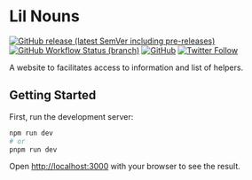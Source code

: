 # Lil Nouns

[![GitHub release (latest SemVer including pre-releases)](https://img.shields.io/github/v/release/lilhelpers/lilhelpers-site?include_prereleases)](https://github.com/lilhelpers/lilhelpers-site/releases)
[![GitHub Workflow Status (branch)](https://img.shields.io/github/actions/workflow/status/lilhelpers/lilhelpers-site/build.yml)](https://github.com/lilhelpers/lilhelpers-site/actions/workflows/build.yml)
[![GitHub](https://img.shields.io/github/license/lilhelpers/lilhelpers-site)](https://github.com/lilhelpers/lilhelpers-site/blob/master/LICENSE)
[![Twitter Follow](https://img.shields.io/twitter/follow/nekofar?style=flat)](https://twitter.com/nekofar)

A website to facilitates access to information and list of helpers.

## Getting Started

First, run the development server:

```bash
npm run dev
# or
pnpm run dev
```

Open [http://localhost:3000](http://localhost:3000) with your browser to see the result.

